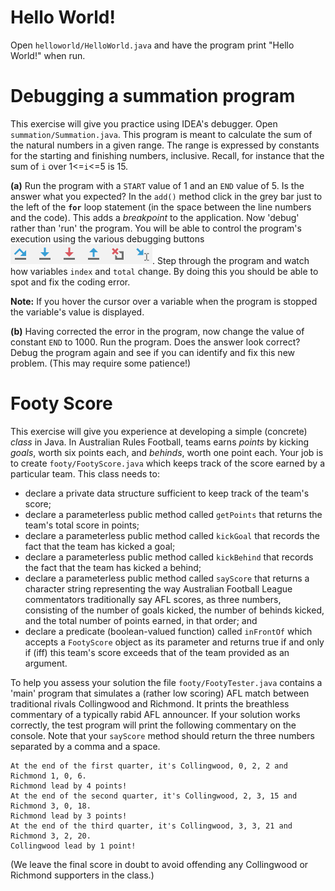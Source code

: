 # Hello World!

Open `helloworld/HelloWorld.java` and have the program print "Hello World!" when run.

# Debugging a summation program

This exercise will give you practice using IDEA's debugger. Open `summation/Summation.java`. This program is meant to calculate the sum of the natural numbers in a given range. The range is expressed by constants for the starting and finishing numbers, inclusive. Recall, for instance that the sum of `i` over 1<=`i`<=5 is 15.

**(a)** Run the program with a `START` value of 1 and an `END` value of 5. Is the answer what you expected? In the `add()` method click in the grey bar just to the left of the __`for`__ loop statement (in the space between the line numbers and the code). This adds a _breakpoint_ to the application. Now 'debug' rather than 'run' the program. You will be able to control the program's execution using the various debugging buttons ![various debugging icons](imgs/debugbtns.png "various debugging icons"). Step through the program and watch how variables `index` and `total` change. By doing this you should be able to spot and fix the coding error.

**Note:** If you hover the cursor over a variable when the program is stopped the variable's value is displayed.

**(b)** Having corrected the error in the program, now change the value of constant `END` to 1000. Run the program. Does the answer look correct? Debug the program again and see if you can identify and fix this new problem. (This may require some patience!)

# Footy Score

This exercise will give you experience at developing a simple (concrete) _class_ in Java. In Australian Rules Football, teams earns _points_ by kicking _goals_, worth six points each, and _behinds_, worth one point each. Your job is to create `footy/FootyScore.java` which keeps track of the score earned by a particular team. This class needs to:

* declare a private data structure sufficient to keep track of the team's score;
* declare a parameterless public method called `getPoints` that returns the team's total score in points;
* declare a parameterless public method called `kickGoal` that records the fact that the team has kicked a goal;
* declare a parameterless public method called `kickBehind` that records the fact that the team has kicked a behind;
* declare a parameterless public method called `sayScore` that returns a character string representing the way Australian Football League commentators traditionally say AFL scores, as three numbers, consisting of the number of goals kicked, the number of behinds kicked, and the total number of points earned, in that order; and
* declare a predicate (boolean-valued function) called `inFrontOf` which accepts a `FootyScore` object as its parameter and returns true if and only if (iff) this team's score exceeds that of the team provided as an argument.

To help you assess your solution the file `footy/FootyTester.java` contains a 'main' program that simulates a (rather low scoring) AFL match between traditional rivals
Collingwood and Richmond. It prints the breathless commentary of a typically rabid AFL announcer. If your solution works correctly, the test program will print the following
commentary on the console. Note that your `sayScore` method should return the three numbers separated by a comma and a space.

    At the end of the first quarter, it's Collingwood, 0, 2, 2 and Richmond 1, 0, 6.
    Richmond lead by 4 points!
    At the end of the second quarter, it's Collingwood, 2, 3, 15 and Richmond 3, 0, 18.
    Richmond lead by 3 points!
    At the end of the third quarter, it's Collingwood, 3, 3, 21 and Richmond 3, 2, 20.
    Collingwood lead by 1 point!

(We leave the final score in doubt to avoid offending any Collingwood or Richmond
supporters in the class.)

